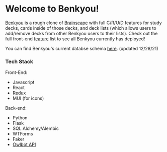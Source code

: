 # Welcome to Benkyou!

[Benkyou](https://benkyou-app.herokuapp.com/) is a rough clone of [Brainscape](https://www.brainscape.com) with full C/R/U/D features for study decks, cards inside of those decks, and deck lists (which allows users to add/remove decks from other Benkyou users to their lists). Check out the full front-end [feature](https://github.com/ashleighctucker/benkyou/wiki/Feature-List) list to see all Benkyou currently has deployed!

 You can find Benkyou's current databse schema [here](https://github.com/ashleighctucker/benkyou/wiki/Database-Schema). (updated 12/28/21) 
 
 ### Tech Stack
 
 Front-End:
 * Javascript
 * React
 * Redux
 * MUI (for icons)

 Back-end:
 * Python
 * Flask
 * SQL Alchemy/Alembic
 * WTForms
 * Faker
 * [Owlbot API](https://owlbot.info)
